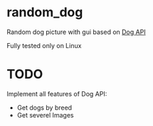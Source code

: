 
# random_dog
Random dog picture with gui based on [Dog API](https://dog.ceo/dog-api/)

Fully tested only on Linux

# TODO

Implement all features of Dog API: 
- Get dogs by breed 
- Get severel Images
